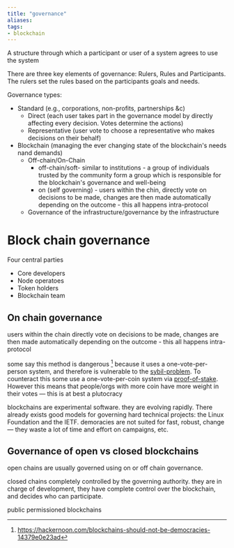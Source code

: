 ```yaml
---
title: "governance"
aliases: 
tags: 
- blockchain
---
```


A structure through which a participant or user of a system agrees to use the system

There are three key elements of governance: Rulers, Rules and Participants. The rulers set the rules based on the participants goals and needs. 

Governance types:
- Standard (e.g., corporations, non-profits, partnerships &c)
	- Direct (each user takes part in the governance model by directly affecting every decision. Votes determine the actions)
	- Representative (user vote to choose a representative who makes decisions on their behalf)
- Blockchain (managing the ever changing state of the blockchain's needs nand demands)
	- Off-chain/On-Chain
		- off-chain/soft- similar to institutions - a group of individuals trusted by the community form a group which is responsible for the blockchain's governance and well-being
		- on (self governing) - users within the chin, directly vote on decisions to be made, changes are then made automatically depending on the outcome - this all happens intra-protocol 
	- Governance of the infrastructure/governance by the infrastructure

# Block chain governance
Four central parties
- Core developers
- Node operatoes
- Token holders
- Blockchain team


## On chain governance
users within the chain directly vote on decisions to be made, changes are then made automatically depending on the outcome - this all happens intra-protocol 

some say this method is dangerous [^1] because it uses a one-vote-per-person system, and therefore is vulnerable to the [sybil-problem](notes/sybil-problem.md). To counteract this some use a one-vote-per-coin system via [proof-of-stake](proof-of-stake). However this means that people/orgs with more coin have more weight in their votes — this is at best a plutocracy

blockchains are experimental software. they are evolving rapidly. There already exists good models for governing hard technical projects: the Linux Foundation and the IETF. demoracies are not suited for fast, robust, change — they waste a lot of time and effort on campaigns, etc.

## Governance of open vs closed blockchains
open chains are usually governed using on or off chain governance. 

closed chains completely controlled by the governing authority. they are in charge of development, they have complete control over the blockchain, and decides who can participate.

public permissioned blockchains 

[^1]: https://hackernoon.com/blockchains-should-not-be-democracies-14379e0e23ad